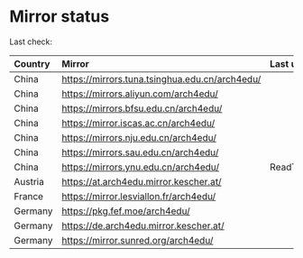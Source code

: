 <script src="./time.js"></script>
# Mirror status
Last check: <script type="text/javascript">localize(1693307673.657097);</script>

|Country|Mirror|Last update|
|:------|:-----|:----------|
|China|https://mirrors.tuna.tsinghua.edu.cn/arch4edu/|<script type="text/javascript">localize(1693247585);</script>|
|China|https://mirrors.aliyun.com/arch4edu/|<script type="text/javascript">localize(1693247354);</script>|
|China|https://mirrors.bfsu.edu.cn/arch4edu/|<script type="text/javascript">localize(1693247585);</script>|
|China|https://mirror.iscas.ac.cn/arch4edu/|<script type="text/javascript">localize(1693290729);</script>|
|China|https://mirrors.nju.edu.cn/arch4edu/|<script type="text/javascript">localize(1693247585);</script>|
|China|https://mirrors.sau.edu.cn/arch4edu/|<script type="text/javascript">localize(1693247585);</script>|
|China|https://mirrors.ynu.edu.cn/arch4edu/|ReadTimeout|
|Austria|https://at.arch4edu.mirror.kescher.at/|<script type="text/javascript">localize(1693247585);</script>|
|France|https://mirror.lesviallon.fr/arch4edu/|<script type="text/javascript">localize(1693247585);</script>|
|Germany|https://pkg.fef.moe/arch4edu/|<script type="text/javascript">localize(1693247585);</script>|
|Germany|https://de.arch4edu.mirror.kescher.at/|<script type="text/javascript">localize(1693247585);</script>|
|Germany|https://mirror.sunred.org/arch4edu/|<script type="text/javascript">localize(1693247585);</script>|

<script src="./tablefilter/tablefilter.js"></script>
<script src="./table.js"></script>